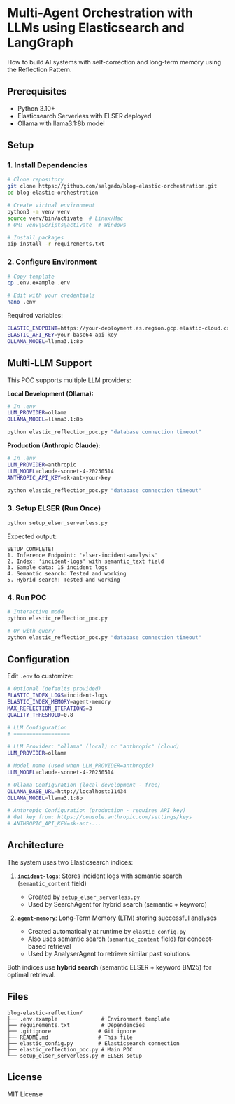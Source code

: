# Multi-Agent Orchestration with LLMs using Elasticsearch and LangGraph 

How to build AI systems with self-correction and long-term memory using the Reflection Pattern. 

## Prerequisites

- Python 3.10+
- Elasticsearch Serverless with ELSER deployed
- Ollama with llama3.1:8b model

## Setup

### 1. Install Dependencies

```bash
# Clone repository
git clone https://github.com/salgado/blog-elastic-orchestration.git
cd blog-elastic-orchestration

# Create virtual environment
python3 -m venv venv
source venv/bin/activate  # Linux/Mac
# OR: venv\Scripts\activate  # Windows

# Install packages
pip install -r requirements.txt
```

### 2. Configure Environment

```bash
# Copy template
cp .env.example .env

# Edit with your credentials
nano .env
```

Required variables:
```bash
ELASTIC_ENDPOINT=https://your-deployment.es.region.gcp.elastic-cloud.com:443
ELASTIC_API_KEY=your-base64-api-key
OLLAMA_MODEL=llama3.1:8b
```

## Multi-LLM Support

This POC supports multiple LLM providers:

**Local Development (Ollama):**
```bash
# In .env
LLM_PROVIDER=ollama
OLLAMA_MODEL=llama3.1:8b

python elastic_reflection_poc.py "database connection timeout"
```

**Production (Anthropic Claude):**
```bash
# In .env
LLM_PROVIDER=anthropic
LLM_MODEL=claude-sonnet-4-20250514
ANTHROPIC_API_KEY=sk-ant-your-key

python elastic_reflection_poc.py "database connection timeout"
```

### 3. Setup ELSER (Run Once)

```bash
python setup_elser_serverless.py
```

Expected output:
```
SETUP COMPLETE!
1. Inference Endpoint: 'elser-incident-analysis'
2. Index: 'incident-logs' with semantic_text field
3. Sample data: 15 incident logs
4. Semantic search: Tested and working
5. Hybrid search: Tested and working
```

### 4. Run POC

```bash
# Interactive mode
python elastic_reflection_poc.py

# Or with query
python elastic_reflection_poc.py "database connection timeout"
```

## Configuration

Edit `.env` to customize:

```bash
# Optional (defaults provided)
ELASTIC_INDEX_LOGS=incident-logs
ELASTIC_INDEX_MEMORY=agent-memory
MAX_REFLECTION_ITERATIONS=3
QUALITY_THRESHOLD=0.8

# LLM Configuration
# ==================

# LLM Provider: "ollama" (local) or "anthropic" (cloud)
LLM_PROVIDER=ollama

# Model name (used when LLM_PROVIDER=anthropic)
LLM_MODEL=claude-sonnet-4-20250514

# Ollama Configuration (local development - free)
OLLAMA_BASE_URL=http://localhost:11434
OLLAMA_MODEL=llama3.1:8b

# Anthropic Configuration (production - requires API key)
# Get key from: https://console.anthropic.com/settings/keys
# ANTHROPIC_API_KEY=sk-ant-...
```

## Architecture

The system uses two Elasticsearch indices:

1. **`incident-logs`**: Stores incident logs with semantic search (`semantic_content` field)
   - Created by `setup_elser_serverless.py`
   - Used by SearchAgent for hybrid search (semantic + keyword)

2. **`agent-memory`**: Long-Term Memory (LTM) storing successful analyses
   - Created automatically at runtime by `elastic_config.py`
   - Also uses semantic search (`semantic_content` field) for concept-based retrieval
   - Used by AnalyserAgent to retrieve similar past solutions

Both indices use **hybrid search** (semantic ELSER + keyword BM25) for optimal retrieval.

## Files

```
blog-elastic-reflection/
├── .env.example              # Environment template
├── requirements.txt          # Dependencies
├── .gitignore               # Git ignore
├── README.md                # This file
├── elastic_config.py        # Elasticsearch connection
├── elastic_reflection_poc.py # Main POC
└── setup_elser_serverless.py # ELSER setup
```

## License

MIT License
